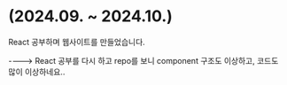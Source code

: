 # (2024.09. ~ 2024.10.)

React 공부하며 웹사이트를 만들었습니다.

----> React 공부를 다시 하고 repo를 보니 component 구조도 이상하고, 코드도 많이 이상하네요..
